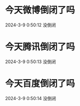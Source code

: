 # 今天微博倒闭了吗

2024-3-9 0:50:12 没倒闭

# 今天腾讯倒闭了吗

2024-3-9 0:50:13 没倒闭

# 今天百度倒闭了吗

2024-3-9 0:50:14 没倒闭

